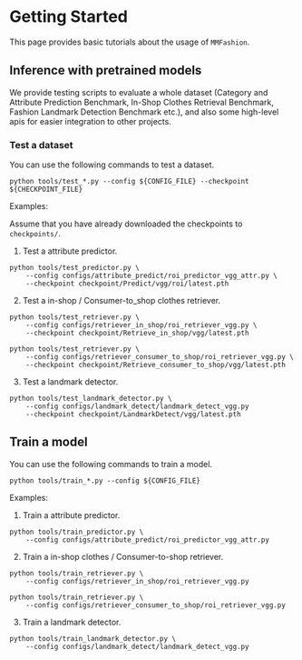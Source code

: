 # Getting Started

This page provides basic tutorials about the usage of `MMFashion`.


## Inference with pretrained models

We provide testing scripts to evaluate a whole dataset (Category and Attribute Prediction Benchmark, In-Shop Clothes Retrieval Benchmark, Fashion Landmark Detection Benchmark etc.),
and also some high-level apis for easier integration to other projects.

### Test a dataset

You can use the following commands to test a dataset.

```shell
python tools/test_*.py --config ${CONFIG_FILE} --checkpoint ${CHECKPOINT_FILE}
```

Examples:

Assume that you have already downloaded the checkpoints to `checkpoints/`.

1. Test a attribute predictor.

```shell
python tools/test_predictor.py \
    --config configs/attribute_predict/roi_predictor_vgg_attr.py \
    --checkpoint checkpoint/Predict/vgg/roi/latest.pth
```

2. Test a in-shop / Consumer-to_shop clothes retriever.

```shell
python tools/test_retriever.py \
    --config configs/retriever_in_shop/roi_retriever_vgg.py \
    --checkpoint checkpoint/Retrieve_in_shop/vgg/latest.pth
```

```shell
python tools/test_retriever.py \
    --config configs/retriever_consumer_to_shop/roi_retriever_vgg.py \
    --checkpoint checkpoint/Retrieve_consumer_to_shop/vgg/latest.pth
 ```

3. Test a landmark detector.

```shell
python tools/test_landmark_detector.py \
    --config configs/landmark_detect/landmark_detect_vgg.py
    --checkpoint checkpoint/LandmarkDetect/vgg/latest.pth
```


## Train a model

You can use the following commands to train a model.

```shell
python tools/train_*.py --config ${CONFIG_FILE}
```

Examples:
1. Train a attribute predictor.

```shell
python tools/train_predictor.py \
    --config configs/attribute_predict/roi_predictor_vgg_attr.py
```

2. Train a in-shop clothes / Consumer-to-shop retriever.

```shell
python tools/train_retriever.py \
    --config configs/retriever_in_shop/roi_retriever_vgg.py
```

```shell
python tools/train_retriever.py \
    --config configs/retriever_consumer_to_shop/roi_retriever_vgg.py
```

3. Train a landmark detector.

```shell
python tools/train_landmark_detector.py \
    --config configs/landmark_detect/landmark_detect_vgg.py
```
